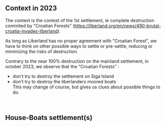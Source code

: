 
Context in 2023
---------------
The context is the context of the 1st settlement, ie complete destruction commited by "Croatian Forests" 
(https://liberland.org/en/news/490-brutal-croatia-invades-liberland).

As long as Liberland has no proper agreement with "Croatian Forest", we have to think on other possible ways to settle or pre-settle,
reducing or minimizing the risks of destruction.

Contrary to the near 100% destruction on the mainland settlement, in october 2023, we observe that the "Croatian Forests" :
* don't try to destroy the settlement on Siga Island
* don't try to destroy the liberlanders moored boats  
This may change of course, but gives us clues about possible things to do.
<br>


House-Boats settlement(s)
-------------------------






